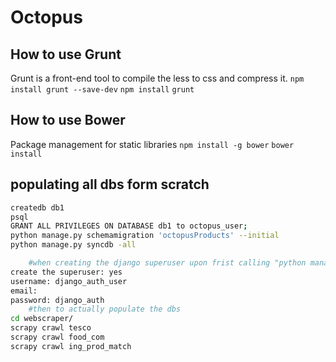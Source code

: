 # Octopus

## How to use Grunt

Grunt is a front-end tool to compile the less to css and compress it.
`npm install grunt --save-dev`
`npm install`
`grunt`

## How to use Bower

Package management for static libraries
`npm install -g bower`
`bower install`

## populating all dbs form scratch
```bash
createdb db1 
psql 
GRANT ALL PRIVILEGES ON DATABASE db1 to octopus_user; 
python manage.py schemamigration 'octopusProducts' --initial 
python manage.py syncdb -all

    #when creating the django superuser upon frist calling "python manage.py syncdb"
create the superuser: yes 
username: django_auth_user 
email: 
password: django_auth
    #then to actually populate the dbs
cd webscraper/
scrapy crawl tesco
scrapy crawl food_com
scrapy crawl ing_prod_match

